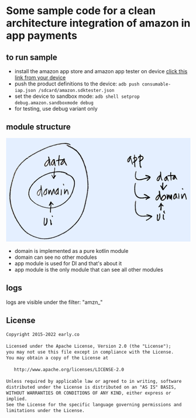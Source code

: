 # Some sample code for a clean architecture integration of amazon in app payments

## to run sample

- install the amazon app store and amazon app tester on device [click this link from your device](https://www.amazon.com/Amazon-App-Tester/dp/B00BN3YZM2/)
- push the product definitions to the device: `adb push consumable-iap.json /sdcard/amazon.sdktester.json`
- set the device to sandbox mode: `adb shell setprop debug.amazon.sandboxmode debug`
- for testing, use debug variant only


## module structure

![module structure](architecture.png)

- domain is implemented as a pure kotlin module
- domain can see no other modules
- app module is used for DI and that's about it
- app module is the only module that can see all other modules

## logs
logs are visible under the filter: "amzn_"


## License

    Copyright 2015-2022 early.co

    Licensed under the Apache License, Version 2.0 (the "License");
    you may not use this file except in compliance with the License.
    You may obtain a copy of the License at

       http://www.apache.org/licenses/LICENSE-2.0

    Unless required by applicable law or agreed to in writing, software
    distributed under the License is distributed on an "AS IS" BASIS,
    WITHOUT WARRANTIES OR CONDITIONS OF ANY KIND, either express or implied.
    See the License for the specific language governing permissions and
    limitations under the License.

